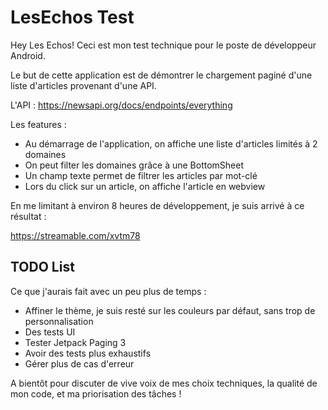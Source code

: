 # LesEchos Test

Hey Les Echos!
Ceci est mon test technique pour le poste de développeur Android.

Le but de cette application est de démontrer le chargement paginé d'une liste d'articles provenant d'une API.

L'API : https://newsapi.org/docs/endpoints/everything

Les features :
- Au démarrage de l'application, on affiche une liste d'articles limités à 2 domaines
- On peut filter les domaines grâce à une BottomSheet
- Un champ texte permet de filtrer les articles par mot-clé
- Lors du click sur un article, on affiche l'article en webview

En me limitant à environ 8 heures de développement, je suis arrivé à ce résultat :

https://streamable.com/xvtm78

## TODO List

Ce que j'aurais fait avec un peu plus de temps :

- Affiner le thème, je suis resté sur les couleurs par défaut, sans trop de personnalisation
- Des tests UI
- Tester Jetpack Paging 3
- Avoir des tests plus exhaustifs
- Gérer plus de cas d'erreur


A bientôt pour discuter de vive voix de mes choix techniques, la qualité de mon code, et ma priorisation des tâches !